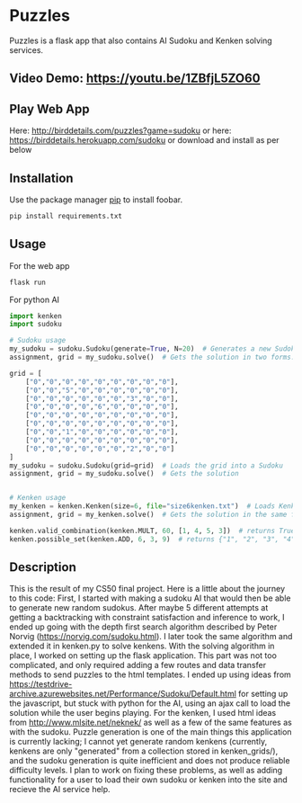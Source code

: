 # Puzzles

Puzzles is a flask app that also contains AI Sudoku and Kenken solving services.

## Video Demo: <https://youtu.be/1ZBfjL5ZO60>

## Play Web App
Here: <http://birddetails.com/puzzles?game=sudoku>
or here: <https://birddetails.herokuapp.com/sudoku>
or download and install as per below

## Installation

Use the package manager [pip](https://pip.pypa.io/en/stable/) to install foobar.

```bash
pip install requirements.txt
```

## Usage
For the web app
```bash
flask run
```
For python AI
```python
import kenken
import sudoku

# Sudoku usage
my_sudoku = sudoku.Sudoku(generate=True, N=20)  # Generates a new Sudoku with 20 squares filled in
assignment, grid = my_sudoku.solve()  # Gets the solution in two forms: an assignment {"A1": "2", "A2":4, ...} and a grid [[2, 4, ...], [6, ...], ...]

grid = [
    ["0","0","0","0","0","0","0","0","0"],
    ["0","0","5","0","0","0","0","0","0"],
    ["0","0","0","0","0","0","3","0","0"],
    ["0","0","0","0","6","0","0","0","0"],
    ["0","0","0","0","0","0","0","0","0"],
    ["0","0","0","0","0","0","0","0","0"],
    ["0","0","1","0","0","0","0","0","0"],
    ["0","0","0","0","0","0","0","0","0"],
    ["0","0","0","0","0","0","2","0","0"]
]
my_sudoku = sudoku.Sudoku(grid=grid)  # Loads the grid into a Sudoku
assignment, grid = my_sudoku.solve()  # Gets the solution


# Kenken usage
my_kenken = kenken.Kenken(size=6, file="size6kenken.txt")  # Loads Kenken from "size6kenken.txt" (file must be in the format specified in neknek_format.txt)
assignment, grid = my_kenken.solve()  # Gets the solution in the same formats as with Sudoku

kenken.valid_combination(kenken.MULT, 60, [1, 4, 5, 3])  # returns True, as 1 * 4 * 5 * 3 = 60
kenken.possible_set(kenken.ADD, 6, 3, 9)  # returns {"1", "2", "3", "4"} which is a set of the possible values that squares could take on in a cage of addition to 6, with 3 square members, on a size 9 Kenken
```

## Description
This is the result of my CS50 final project. Here is a little about the journey to this code:
First, I started with making a sudoku AI that would then be able to generate new random sudokus. After maybe 5 different attempts at getting a backtracking with constraint satisfaction
and inference to work, I ended up going with the depth first search algorithm described by Peter Norvig (https://norvig.com/sudoku.html). I later took the same algorithm and extended it in
kenken.py to solve kenkens.
With the solving algorithm in place, I worked on setting up the flask application. This part was not too complicated, and only required adding a few routes
and data transfer methods to send puzzles to the html templates. I ended up using ideas from https://testdrive-archive.azurewebsites.net/Performance/Sudoku/Default.html
for setting up the javascript, but stuck with python for the AI, using an ajax call to load the solution while the user begins playing. For the kenken, I used
html ideas from http://www.mlsite.net/neknek/ as well as a few of the same features as with the sudoku.
Puzzle generation is one of the main things this application is currently lacking; I cannot yet generate random kenkens (currently, kenkens are only "generated" from a collection
stored in kenken_grids/), and the sudoku generation is quite inefficient and does not produce reliable difficulty levels.
I plan to work on fixing these problems, as well as adding functionality for a user to load their own sudoku or kenken into the site and recieve the AI service help.
